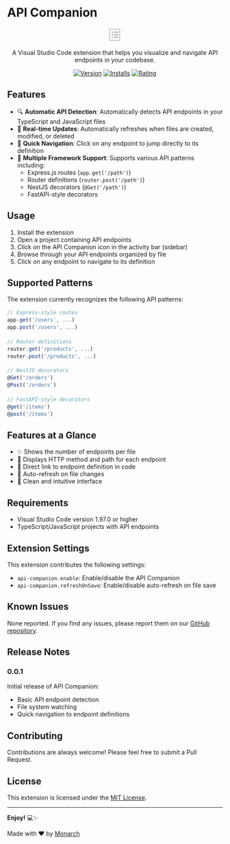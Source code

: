 # API Companion

<div align="center">

![API Companion](resources/api-icon.svg)

A Visual Studio Code extension that helps you visualize and navigate API endpoints in your codebase.

[![Version](https://img.shields.io/badge/version-0.0.1-blue.svg)](https://marketplace.visualstudio.com/items?itemName=Monarch.api-companion)
[![Installs](https://img.shields.io/badge/installs-0-brightgreen.svg)](https://marketplace.visualstudio.com/items?itemName=Monarch.api-companion)
[![Rating](https://img.shields.io/badge/rating-★★★★★-yellow.svg)](https://marketplace.visualstudio.com/items?itemName=Monarch.api-companion)

</div>

## Features

- 🔍 **Automatic API Detection**: Automatically detects API endpoints in your TypeScript and JavaScript files
- 🚀 **Real-time Updates**: Automatically refreshes when files are created, modified, or deleted
- 📌 **Quick Navigation**: Click on any endpoint to jump directly to its definition
- 🎯 **Multiple Framework Support**: Supports various API patterns including:
  - Express.js routes (`app.get('/path')`)
  - Router definitions (`router.post('/path')`)
  - NestJS decorators (`@Get('/path')`)
  - FastAPI-style decorators

## Usage

1. Install the extension
2. Open a project containing API endpoints
3. Click on the API Companion icon in the activity bar (sidebar)
4. Browse through your API endpoints organized by file
5. Click on any endpoint to navigate to its definition

## Supported Patterns

The extension currently recognizes the following API patterns:

```typescript
// Express-style routes
app.get('/users', ...)
app.post('/users', ...)

// Router definitions
router.get('/products', ...)
router.post('/products', ...)

// NestJS decorators
@Get('/orders')
@Post('/orders')

// FastAPI-style decorators
@get('/items')
@post('/items')
```

## Features at a Glance

- ✨ Shows the number of endpoints per file
- 📝 Displays HTTP method and path for each endpoint
- 🔗 Direct link to endpoint definition in code
- 🔄 Auto-refresh on file changes
- 🎨 Clean and intuitive interface

## Requirements

- Visual Studio Code version 1.97.0 or higher
- TypeScript/JavaScript projects with API endpoints

## Extension Settings

This extension contributes the following settings:

* `api-companion.enable`: Enable/disable the API Companion
* `api-companion.refreshOnSave`: Enable/disable auto-refresh on file save

## Known Issues

None reported. If you find any issues, please report them on our [GitHub repository](https://github.com/Monarch/api-companion/issues).

## Release Notes

### 0.0.1

Initial release of API Companion:
- Basic API endpoint detection
- File system watching
- Quick navigation to endpoint definitions

## Contributing

Contributions are always welcome! Please feel free to submit a Pull Request.

## License

This extension is licensed under the [MIT License](LICENSE).

---

**Enjoy!** 💻✨

Made with ❤️ by [Monarch](https://marketplace.visualstudio.com/publishers/Monarch)
